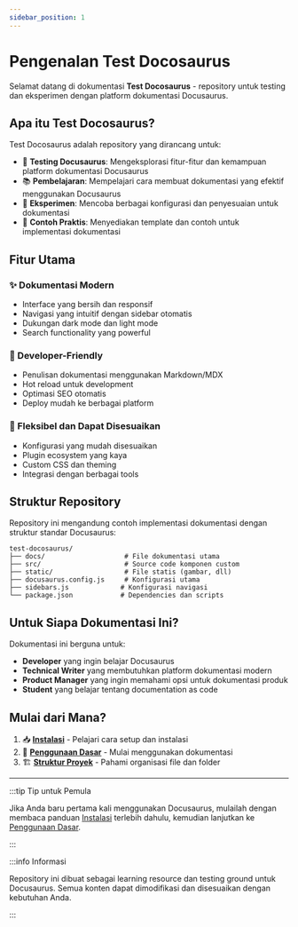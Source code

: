 ```yaml
---
sidebar_position: 1
---
```


# Pengenalan Test Docosaurus

Selamat datang di dokumentasi **Test Docosaurus** - repository untuk testing dan eksperimen dengan platform dokumentasi Docusaurus.

## Apa itu Test Docosaurus?

Test Docosaurus adalah repository yang dirancang untuk:

- 🧪 **Testing Docusaurus**: Mengeksplorasi fitur-fitur dan kemampuan platform dokumentasi Docusaurus
- 📚 **Pembelajaran**: Mempelajari cara membuat dokumentasi yang efektif menggunakan Docusaurus
- 🔧 **Eksperimen**: Mencoba berbagai konfigurasi dan penyesuaian untuk dokumentasi
- 📖 **Contoh Praktis**: Menyediakan template dan contoh untuk implementasi dokumentasi

## Fitur Utama

### ✨ Dokumentasi Modern
- Interface yang bersih dan responsif
- Navigasi yang intuitif dengan sidebar otomatis
- Dukungan dark mode dan light mode
- Search functionality yang powerful

### 🚀 Developer-Friendly
- Penulisan dokumentasi menggunakan Markdown/MDX
- Hot reload untuk development
- Optimasi SEO otomatis
- Deploy mudah ke berbagai platform

### 🎯 Fleksibel dan Dapat Disesuaikan
- Konfigurasi yang mudah disesuaikan
- Plugin ecosystem yang kaya
- Custom CSS dan theming
- Integrasi dengan berbagai tools

## Struktur Repository

Repository ini mengandung contoh implementasi dokumentasi dengan struktur standar Docusaurus:

```
test-docosaurus/
├── docs/                    # File dokumentasi utama
├── src/                     # Source code komponen custom
├── static/                  # File statis (gambar, dll)
├── docusaurus.config.js     # Konfigurasi utama
├── sidebars.js             # Konfigurasi navigasi
└── package.json            # Dependencies dan scripts
```

## Untuk Siapa Dokumentasi Ini?

Dokumentasi ini berguna untuk:

- **Developer** yang ingin belajar Docusaurus
- **Technical Writer** yang membutuhkan platform dokumentasi modern
- **Product Manager** yang ingin memahami opsi untuk dokumentasi produk
- **Student** yang belajar tentang documentation as code

## Mulai dari Mana?

1. 📥 [**Instalasi**](install.md) - Pelajari cara setup dan instalasi
2. 🎯 [**Penggunaan Dasar**](usage.md) - Mulai menggunakan dokumentasi
3. 🏗️ [**Struktur Proyek**](structure.md) - Pahami organisasi file dan folder

---

:::tip Tip untuk Pemula

Jika Anda baru pertama kali menggunakan Docusaurus, mulailah dengan membaca panduan [Instalasi](install.md) terlebih dahulu, kemudian lanjutkan ke [Penggunaan Dasar](usage.md).

:::

:::info Informasi

Repository ini dibuat sebagai learning resource dan testing ground untuk Docusaurus. Semua konten dapat dimodifikasi dan disesuaikan dengan kebutuhan Anda.

:::